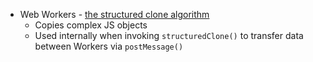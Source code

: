- Web Workers - [the structured clone algorithm](https://developer.mozilla.org/en-US/docs/Web/API/Web_Workers_API/Structured_clone_algorithm)
	- Copies complex JS objects
	- Used internally when invoking `structuredClone()` to transfer data between Workers via `postMessage()`